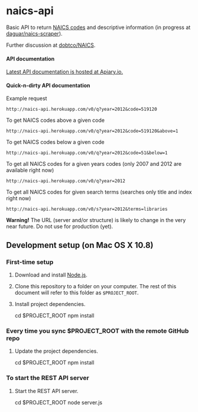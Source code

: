 # naics-api

Basic API to return [NAICS codes](http://www.census.gov/eos/www/naics/) and descriptive information (in progress at [daguar/naics-scraper](https://github.com/daguar/naics-scraper/)).

Further discussion at [dobtco/NAICS](https://github.com/dobtco/NAICS/issues/1).

#### API documentation

[Latest API documentation is hosted at Apiary.io.](http://docs.naicsapi.apiary.io/)

#### Quick-n-dirty API documentation

Example request

    http://naics-api.herokuapp.com/v0/q?year=2012&code=519120


To get NAICS codes above a given code

    http://naics-api.herokuapp.com/v0/q?year=2012&code=519120&above=1


To get NAICS codes below a given code

    http://naics-api.herokuapp.com/v0/q?year=2012&code=51&below=1


To get all NAICS codes for a given years codes (only 2007 and 2012 are available right now)

    http://naics-api.herokuapp.com/v0/q?year=2012


To get all NAICS codes for given search terms (searches only title and index right now)

    http://naics-api.herokuapp.com/v0/s?year=2012&terms=libraries


__Warning!__ The URL (server and/or structure) is likely to change in the very near future. Do not use for production (yet).



## Development setup (on Mac OS X 10.8)

### First-time setup

1) Download and install [Node.js](http://nodejs.org/).

2) Clone this repository to a folder on your computer. The rest of this document will refer to this folder as `$PROJECT_ROOT`.

3) Install project dependencies.

    cd $PROJECT_ROOT
    npm install

### Every time you sync $PROJECT_ROOT with the remote GitHub repo

1) Update the project dependencies.

    cd $PROJECT_ROOT
    npm install

### To start the REST API server

1) Start the REST API server.

    cd $PROJECT_ROOT
    node server.js

